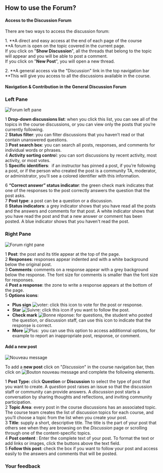 How to use the Forum?
---------------------

#### Access to the Discussion Forum

There are two ways to access the discussion forum:

1\. **A direct and easy access at the end of each page of the course  
**A forum is open on the topic covered in the current page.  
If you click on "**Show Discussion**", all the threads that belong to the topic will appear and you will be able to post a comment.  
If you click on "**New Post**", you will open a new thread.

2\. **A general access via the "Discussion" link in the top navigation bar  
**This will give you access to all the discussions available in the course.

#### Navigation & Contribution in the General Discussion Forum

### Left Pane

![Forum left pane](/static/Left-pane.png)

1 **Drop-down discussions list**: when you click this list, you can see all of the topics in the course discussions, or you can view only the posts that you’re currently following.  
2 **Status filter**: you can filter discussions that you haven’t read or that contain unanswered questions.   
3 **Post search box**: you can search all posts, responses, and comments for individual words or phrases.  
4 **Activity sorting contro**l: you can sort discussions by recent activity, most activity, or most votes.  
5 **Specific identifiers**:  if an instructor has pinned a post, if you’re following a post, or if the person who created the post is a community TA, moderator, or administrator, you’ll see a colored identifier with this information.

6 **“Correct answer” status indicator**: the green check mark indicates that one of the responses to the post correctly answers the question that the post asks.  
7 **Post type**: a post can be a question or a discussion.  
8 **Status indicators**: a grey indicator shows that you have read all the posts and the answers and comments for that post. A white indicator shows that you have read the post and that a new answer or comment has been posted. A blue indicator shows that you haven't read the post.

### Right Pane

![Forum right pane](/static/Right-pane.png)

1 **Post**: the post and its title appear at the top of the page.  
2 **Responses**: responses appear indented and with a white background below the original post.  
3 **Comments**: comments on a response appear with a grey background below the response. The font size for comments is smaller than the font size for responses.  
4 **Post a response**: the zone to write a response appears at the bottom of the page.  
5 **Options icons**:

*   **Plus sign** ![voter](/static/forum-btn-plus.png): click this icon to vote for the post or response.
*   **Star** ![Suivre](/static/forum-btn-etoile.png): click this icon if you want to follow the post.
*   **Check mark** ![Bonne réponse](/static/forum-btn-check.png): for questions, the student who posted the question, or discussion staff, can use this icon to indicate that the response is correct.
*   **More** ![Plus](/static/forum-btn-autre.png):  you can use this option to access additionnal options, for example to report an inappropriate post, response, or comment.

#### Add a new post

![Nouveau message](/static/forum-nouveau-message.png)

To add a **new post** click on "_Discussion_" in the course navigation bar, then click on ![Bouton nouveau message](/static/forum-btn-nouveau-message.png) and complete the following elements.

1 **Post Type:** click **Question** or **Discussion** to select the type of post that you want to create. A _question_ post raises an issue so that the discussion staff or community can provide answers. A _discussion_ post starts a conversation by sharing thoughts and reflections, and inviting community participation.  
2 **Topic Area**: every post in the course discussions has an associated topic. The course team creates the list of discussion topics for each course, and you’ll choose a topic from the list when you create your post.  
3 **Title**: supply a short, descriptive title. The title is the part of your post that others see when they are browsing on the _Discussion_ page or scrolling through one of the content-specific topics.  
4 **Post content** : Enter the complete text of your post. To format the text or add links or images, click the buttons above the text field.  
5 **Follow this post**: check the box if you want to follow your post and access easily to the answers and comments that will be posted.

### Your feedback